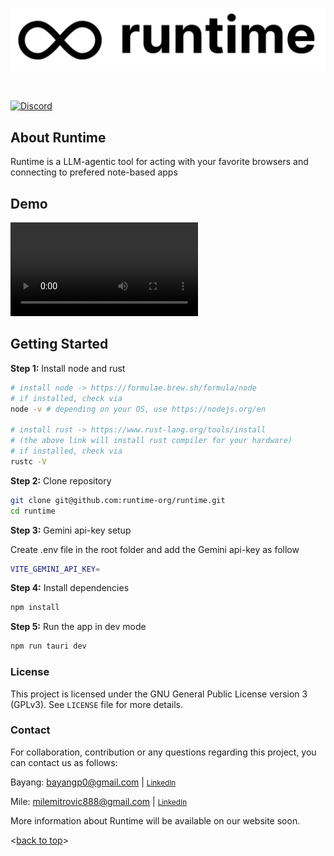 <a id="readme-top"></a>
<img src="./public/logo/logo_runtime.png" alt="Runtime" width="full"/>

<br/>

[![Discord](https://img.shields.io/discord/1298389425905991791?color=7289DA&label=Discord&logo=discord&logoColor=white)](https://discord.gg/GwrepSMJ)


<!-- ABOUT THE PROJECT -->
## About Runtime
Runtime is a LLM-agentic tool for acting with your favorite browsers and connecting to prefered note-based apps
<!-- Runtime is a game-changer for both personal and professional browsing experiences. This solution provides full control over your browsers based on user queries, enabling information searches and actionable tasks directly within your browser. Additionally, Runtime integrates with note-based apps, ensuring all your important information is automatically organized and accessible. -->

<!-- Key Advantages:
- **Custom Browser Support:** Runtime allows you to use your favorite browsers, eliminating the need to re-login to sites or handle authentication challenges.
- **Search and Actions:** easily search for information within your chosen browser by following each step of retrieving, and perform actions such as checking emails, adding products to your cart, scheduling meetings on your calendar, and more.
- **Integration with Note-Based Apps:** Runtime automatically saves and organizes all retrieved information into your preferred note-based applications.  -->

<!-- Curent Support:
- **Browser:** Google Chrome and Microsoft Edge. Other browsers will be supported in a future release. 
- **Note-Based Apps:** Notion and Mac Notes. Other note-based apps will be supported in a future release.
(Additional functionalities are planned for future updates) -->

## Demo
<video src="https://github.com/user-attachments/assets/56bc7080-f2e3-4367-af22-6bf2245ff6cb" controls="controls">Your browser does not support playing this video!</video>


<!-- GETTING STARTED -->
## Getting Started

**Step 1:** Install node and rust
```bash
# install node -> https://formulae.brew.sh/formula/node
# if installed, check via
node -v # depending on your OS, use https://nodejs.org/en

# install rust -> https://www.rust-lang.org/tools/install
# (the above link will install rust compiler for your hardware)
# if installed, check via
rustc -V
```

**Step 2:** Clone repository
```bash
git clone git@github.com:runtime-org/runtime.git
cd runtime
```

**Step 3:** Gemini api-key setup

Create .env file in the root folder and add the Gemini api-key as follow
```bash
VITE_GEMINI_API_KEY=
```

**Step 4:** Install dependencies
```bash
npm install
```

**Step 5:** Run the app in dev mode
```bash
npm run tauri dev
```

### License
This project is licensed under the GNU General Public License version 3 (GPLv3). See `LICENSE` file for more details.

### Contact
For collaboration, contribution or any questions regarding this project, you can contact us as follows:

Bayang: bayangp0@gmail.com |  <small>[LinkedIn](https://www.linkedin.com/in/bayangmbemounmo/)</small>

Mile: milemitrovic888@gmail.com |  <small>[LinkedIn](https://www.linkedin.com/in/mile-mitrovic/)</small>

More information about Runtime will be available on our website soon.

<p align="left"><<a href="#readme-top">back to top</a>></p>